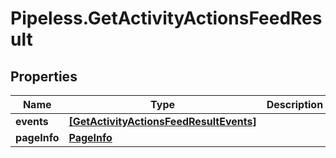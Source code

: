 # Pipeless.GetActivityActionsFeedResult

## Properties

Name | Type | Description | Notes
------------ | ------------- | ------------- | -------------
**events** | [**[GetActivityActionsFeedResultEvents]**](GetActivityActionsFeedResultEvents.md) |  | 
**pageInfo** | [**PageInfo**](PageInfo.md) |  | 


